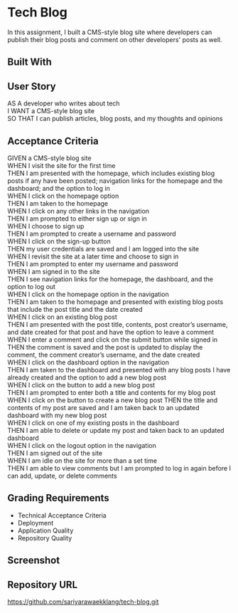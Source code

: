 # Tech Blog

In this assignment, I built a CMS-style blog site where developers can publish their blog posts and comment on other developers' posts as well.

## Built With

## User Story

AS A developer who writes about tech
</br>
I WANT a CMS-style blog site
</br>
SO THAT I can publish articles, blog posts, and my thoughts and opinions

## Acceptance Criteria

GIVEN a CMS-style blog site
</br>
WHEN I visit the site for the first time
</br>
THEN I am presented with the homepage, which includes existing blog posts if any have been posted; navigation links for the homepage and the dashboard; and the option to log in
</br>
WHEN I click on the homepage option
</br>
THEN I am taken to the homepage
</br>
WHEN I click on any other links in the navigation
</br>
THEN I am prompted to either sign up or sign in
</br>
WHEN I choose to sign up
</br>
THEN I am prompted to create a username and password
</br>
WHEN I click on the sign-up button
</br>
THEN my user credentials are saved and I am logged into the site
</br>
WHEN I revisit the site at a later time and choose to sign in
</br>
THEN I am prompted to enter my username and password
</br>
WHEN I am signed in to the site
</br>
THEN I see navigation links for the homepage, the dashboard, and the option to log out
</br>
WHEN I click on the homepage option in the navigation
</br>
THEN I am taken to the homepage and presented with existing blog posts that include the post title and the date created
</br>
WHEN I click on an existing blog post
</br>
THEN I am presented with the post title, contents, post creator’s username, and date created for that post and have the option to leave a comment
</br>
WHEN I enter a comment and click on the submit button while signed in
</br>
THEN the comment is saved and the post is updated to display the comment, the comment creator’s username, and the date created
</br>
WHEN I click on the dashboard option in the navigation
</br>
THEN I am taken to the dashboard and presented with any blog posts I have already created and the option to add a new blog post
</br>
WHEN I click on the button to add a new blog post
</br>
THEN I am prompted to enter both a title and contents for my blog post
</br>
WHEN I click on the button to create a new blog post
THEN the title and contents of my post are saved and I am taken back to an updated dashboard with my new blog post
</br>
WHEN I click on one of my existing posts in the dashboard
</br>
THEN I am able to delete or update my post and taken back to an updated dashboard
</br>
WHEN I click on the logout option in the navigation
</br>
THEN I am signed out of the site
</br>
WHEN I am idle on the site for more than a set time
</br>
THEN I am able to view comments but I am prompted to log in again before I can add, update, or delete comments

## Grading Requirements

- Technical Acceptance Criteria
- Deployment
- Application Quality
- Repository Quality

## Screenshot

## Repository URL

https://github.com/sariyarawaekklang/tech-blog.git
